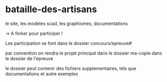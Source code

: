 # bataille-des-artisans

le site, les modeles scad, les graphismes, documentations

-> A forker pour participer !

Les participation se font dans le dossier concours/epreuve#

par convention on rendra le projet principal dans le dossier ma-copie dans le dossier de l'epreuve

le dossier peut contenir des fichiers supplementaires, tels que documentations et autre exemples
